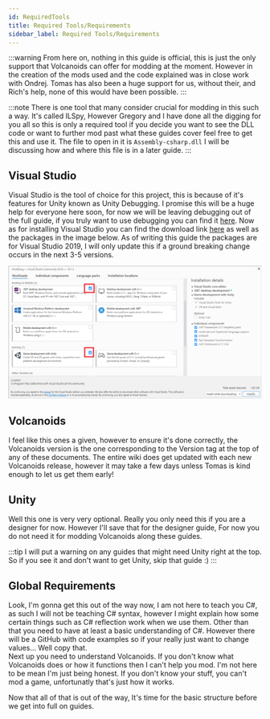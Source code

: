 ```yaml
---
id: RequiredTools
title: Required Tools/Requirements
sidebar_label: Required Tools/Requirements
---
```


:::warning
From here on, nothing in this guide is official, this is just the only support that Volcanoids can offer for modding at the moment. However in the creation of the mods used and the code explained was in close work with Ondrej. Tomas has also been a huge support for us, without their, and Rich's help, none of this would have been possible.
:::

:::note
There is one tool that many consider crucial for modding in this such a way. It's called ILSpy, However Gregory and I have done all the digging for you all so this is only a required tool if you decide you want to see the DLL code or want to further mod past what these guides cover feel free to get this and use it. The file to open in it is `Assembly-csharp.dll` I will be discussing how and where this file is in a later guide.
:::

## Visual Studio
Visual Studio is the tool of choice for this project, this is because of it's features for Unity known as Unity Debugging. I promise this will be a huge help for everyone here soon, for now we will be leaving debugging out of the full guide, if you truly want to use debugging you can find it [here](../../officialGuide/Debugging.md). Now as for installing Visual Studio you can find the download link [here](https://visualstudio.microsoft.com/downloads/) as well as the packages in the image below. As of writing this guide the packages are for Visual Studio 2019, I will only update this if a ground breaking change occurs in the next 3-5 versions.

![VS Installing System](someImage.png)

## Volcanoids
I feel like this ones a given, however to ensure it's done correctly, the Volcanoids version is the one corresponding to the Version tag at the top of any of these documents. The entire wiki does get updated with each new Volcanoids release, however it may take a few days unless Tomas is kind enough to let us get them early!

## Unity
Well this one is very very optional. Really you only need this if you are a designer for now. However I'll save that for the designer guide, For now you do not need it for modding Volcanoids along these guides.

:::tip
I will put a warning on any guides that might need Unity right at the top. So if you see it and don't want to get Unity, skip that guide :)
:::

## Global Requirements
Look, I'm gonna get this out of the way now, I am not here to teach you C#, as such I will not be teaching C# syntax, however I might explain how some certain things such as C# reflection work when we use them. Other than that you need to have at least a basic understanding of C#. However there will be a GitHub with code examples so if your really just want to change values... Well copy that. <br/>
Next up you need to understand Volcanoids. If you don't know what Volcanoids does or how it functions then I can't help you mod. I'm not here to be mean I'm just being honest. If you don't know your stuff, you can't mod a game, unfortunatly that's just how it works. 

Now that all of that is out of the way, It's time for the basic structure before we get into full on guides.